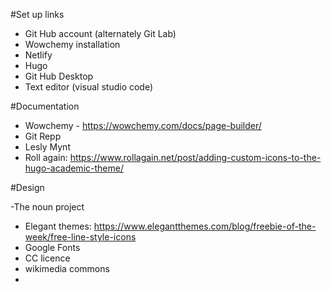 #Set up links

- Git Hub account (alternately Git Lab)
- Wowchemy installation
- Netlify
- Hugo
- Git Hub Desktop
- Text editor (visual studio code)

#Documentation

- Wowchemy - https://wowchemy.com/docs/page-builder/
- Git Repp
- Lesly Mynt
- Roll again: https://www.rollagain.net/post/adding-custom-icons-to-the-hugo-academic-theme/

#Design

-The noun project 
- Elegant themes: https://www.elegantthemes.com/blog/freebie-of-the-week/free-line-style-icons
- Google Fonts
- CC licence
- wikimedia commons
- 
